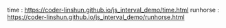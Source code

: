   
time :  <a href='https://coder-linshun.github.io/js_interval_demo/time.html'>https://coder-linshun.github.io/js_interval_demo/time.html</a>
runhorse : <a href='https://coder-linshun.github.io/js_interval_demo/time.html'>https://coder-linshun.github.io/js_interval_demo/runhorse.html</a>

